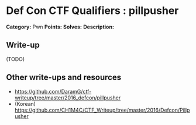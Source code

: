 # Def Con CTF Qualifiers : pillpusher

**Category:** Pwn
**Points:**
**Solves:**
**Description:**



## Write-up

(TODO)

## Other write-ups and resources

* https://github.com/DaramG/ctf-writeup/tree/master/2016_defcon/pillpusher
* (Korean) https://github.com/CH1M4C/CTF_Writeup/tree/master/2016/Defcon/Pillpusher
